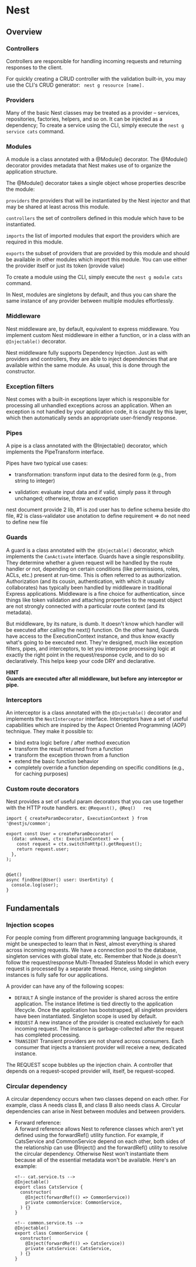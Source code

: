 # Nest
## Overview
### Controllers
Controllers are responsible for handling incoming requests and returning responses to the client.

For quickly creating a CRUD controller with the validation built-in, you may use the CLI's CRUD generator: ``` nest g resource [name].```
### Providers
Many of the basic Nest classes may be treated as a provider – services, repositories, factories, helpers, and so on. It can be injected as a dependency; 
To create a service using the CLI, simply execute the  ```nest g service cats``` command.

### Modules 
A module is a class annotated with a @Module() decorator. The @Module() decorator provides metadata that Nest makes use of to organize the application structure.

The @Module() decorator takes a single object whose properties describe the module:

`providers`	the providers that will be instantiated by the Nest injector and that may be shared at least across this module.

`controllers`	the set of controllers defined in this module which have to be instantiated.

`imports`	the list of imported modules that export the providers which are required in this module.

`exports`	the subset of providers that are provided by this module and should be available in other modules which import this module. You can use either the provider itself or just its token (provide value)

To create a module using the CLI, simply execute the `nest g module cats` command.

In Nest, modules are singletons by default, and thus you can share the same instance of any provider between multiple modules effortlessly.


### Middleware
Nest middleware are, by default, equivalent to express middleware.
You implement custom Nest middleware in either a function, or in a class with an `@Injectable()` decorator.

Nest middleware fully supports Dependency Injection. Just as with providers and controllers, they are able to inject dependencies that are available within the same module. As usual, this is done through the constructor.

### Exception filters
Nest comes with a built-in exceptions layer which is responsible for processing all unhandled exceptions across an application. When an exception is not handled by your application code, it is caught by this layer, which then automatically sends an appropriate user-friendly response.

### Pipes
A pipe is a class annotated with the @Injectable() decorator, which implements the PipeTransform interface.

Pipes have two typical use cases:

- transformation: transform input data to the desired form (e.g., from string to integer)

- validation: evaluate input data and if valid, simply pass it through unchanged; otherwise, throw an exception

nest document provide 2 lib, #1 is zod user has to define schema beside dto file, #2 is class-validator use anotation to define requirement => do not need to define new file 

### Guards
A guard is a class annotated with the` @Injectable()` decorator, which implements the `CanActivate` interface.
Guards have a single responsibility. They determine whether a given request will be handled by the route handler or not, depending on certain conditions (like permissions, roles, ACLs, etc.) present at run-time. This is often referred to as authorization. Authorization (and its cousin, authentication, with which it usually collaborates) has typically been handled by middleware in traditional Express applications. Middleware is a fine choice for authentication, since things like token validation and attaching properties to the request object are not strongly connected with a particular route context (and its metadata).

But middleware, by its nature, is dumb. It doesn't know which handler will be executed after calling the next() function. On the other hand, Guards have access to the ExecutionContext instance, and thus know exactly what's going to be executed next. They're designed, much like exception filters, pipes, and interceptors, to let you interpose processing logic at exactly the right point in the request/response cycle, and to do so declaratively. This helps keep your code DRY and declarative.

**HINT \
Guards are executed after all middleware, but before any interceptor or pipe.**

### Interceptors
An interceptor is a class annotated with the `@Injectable()` decorator and implements the `NestInterceptor` interface.
Interceptors have a set of useful capabilities which are inspired by the Aspect Oriented Programming (AOP) technique. They make it possible to:

- bind extra logic before / after method execution
- transform the result returned from a function
- transform the exception thrown from a function
- extend the basic function behavior
- completely override a function depending on specific conditions (e.g., for caching purposes)

### Custom route decorators
Nest provides a set of useful param decorators that you can use together with the HTTP route handlers. 
ex: ```@Request(), @Req()	req```
```
import { createParamDecorator, ExecutionContext } from '@nestjs/common';

export const User = createParamDecorator(
  (data: unknown, ctx: ExecutionContext) => {
    const request = ctx.switchToHttp().getRequest();
    return request.user;
  },
);


@Get()
async findOne(@User() user: UserEntity) {
  console.log(user);
}

```

## Fundamentals
### Injection scopes 
For people coming from different programming language backgrounds, it might be unexpected to learn that in Nest, almost everything is shared across incoming requests. We have a connection pool to the database, singleton services with global state, etc. Remember that Node.js doesn't follow the request/response Multi-Threaded Stateless Model in which every request is processed by a separate thread. Hence, using singleton instances is fully safe for our applications.

A provider can have any of the following scopes:
- `DEFAULT`	A single instance of the provider is shared across the entire application. The instance lifetime is tied directly to the application lifecycle. Once the application has bootstrapped, all singleton providers have been instantiated. Singleton scope is used by default.
- `REQUEST`	A new instance of the provider is created exclusively for each incoming request. The instance is garbage-collected after the request has completed processing.
- `TRANSIENT`	Transient providers are not shared across consumers. Each consumer that injects a transient provider will receive a new, dedicated instance.

The REQUEST scope bubbles up the injection chain. A controller that depends on a request-scoped provider will, itself, be request-scoped.


### Circular dependency
A circular dependency occurs when two classes depend on each other. For example, class A needs class B, and class B also needs class A. Circular dependencies can arise in Nest between modules and between providers.

- Forward reference: \
  A forward reference allows Nest to reference classes which aren't yet defined using the forwardRef() utility function. For example, if CatsService and CommonService depend on each other, both sides of the relationship can use @Inject() and the forwardRef() utility to resolve the circular dependency. Otherwise Nest won't instantiate them because all of the essential metadata won't be available. Here's an example:
  ```
  <!-- cat.service.ts -->
  @Injectable()
  export class CatsService {
    constructor(
      @Inject(forwardRef(() => CommonService))
      private commonService: CommonService,
    ) {}
  }

  <!-- common.service.ts -->
  @Injectable()
  export class CommonService {
    constructor(
      @Inject(forwardRef(() => CatsService))
      private catsService: CatsService,
    ) {}
  } 
  ```
